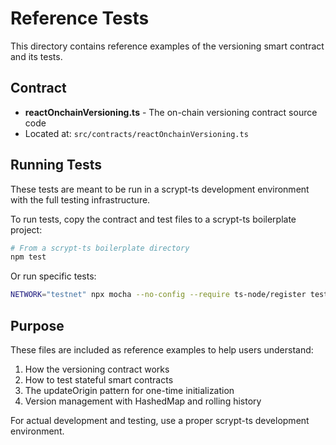 # Reference Tests

This directory contains reference examples of the versioning smart contract and its tests.

## Contract

- **reactOnchainVersioning.ts** - The on-chain versioning contract source code
- Located at: `src/contracts/reactOnchainVersioning.ts`

## Running Tests

These tests are meant to be run in a scrypt-ts development environment with the full testing infrastructure.

To run tests, copy the contract and test files to a scrypt-ts boilerplate project:

```bash
# From a scrypt-ts boilerplate directory
npm test
```

Or run specific tests:

```bash
NETWORK="testnet" npx mocha --no-config --require ts-node/register tests/reactOnchainVersioning.test.ts --timeout 60000
```

## Purpose

These files are included as reference examples to help users understand:

1. How the versioning contract works
2. How to test stateful smart contracts
3. The updateOrigin pattern for one-time initialization
4. Version management with HashedMap and rolling history

For actual development and testing, use a proper scrypt-ts development environment.
